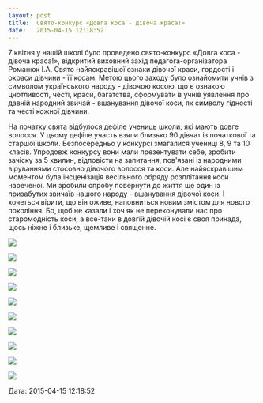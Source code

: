```yaml
---
layout: post
title:  Свято-конкурс «Довга коса - дівоча краса!»
date:   2015-04-15 12:18:52
---
```

7 квітня у нашій школі було проведено свято-конкурс «Довга коса - дівоча краса!», відкритий виховний захід педагога-організатора Романюк І.А. Свято найяскравішої ознаки дівочої краси, гордості і окраси дівчини - її косам. Метою цього заходу було ознайомити учнів з символом українського народу - дівочою косою, що є ознакою цнотливості, честі, краси, багатства, сформувати в учнів уявлення про давній народний звичай - вшанування дівочої коси, як символу гідності та честі кожної дівчини.

На початку свята відбулося дефіле учениць школи, які мають довге волосся. У цьому дефіле участь взяли близько 90 дівчат із початкової та старшої школи. Безпосередньо у конкурсі змагалися учениці 8, 9 та 10 класів. Упродовж конкурсу вони мали презентувати себе, зробити зачіску за 5 хвилин, відповісти на запитання, пов'язані із народними віруваннями стосовно дівочого волосся та коси. Але найяскравішим моментом була інсценізація весільного обряду розплітання коси нареченої. Ми зробили спробу повернути до життя ще один із призабутих звичаїв нашого народу - вшанування дівочої коси. І хочеться вірити, що він оживе, наповниться новим змістом для нового покоління. Бо, щоб не казали і хоч як не переконували нас про старомодність коси, а все-таки в довгій дівочій косі є своя принада, щось ніжне і близьке, щемливе і священне.

![](/assets/tiger-1429088679.jpg)

![](/assets/tiger-1429088747.jpg)

![](/assets/tiger-1429088778.jpg)

![](/assets/tiger-1429088808.jpg)

![](/assets/tiger-1429088882.jpg)

![](/assets/tiger-1429088909.jpg)

![](/assets/tiger-1429088954.jpg)

![](/assets/tiger-1429088986.jpg)

![](/assets/tiger-1429089114.jpg)

![](/assets/tiger-1429089139.jpg)  

  
Дата: 2015-04-15 12:18:52